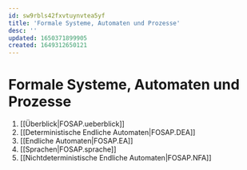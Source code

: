 ```yaml
---
id: sw9rbls42fxvtuynvtea5yf
title: 'Formale Systeme, Automaten und Prozesse'
desc: ''
updated: 1650371899905
created: 1649312650121
---
```


# Formale Systeme, Automaten und Prozesse
1. [[Überblick|FOSAP.ueberblick]]
2. [[Deterministische Endliche Automaten|FOSAP.DEA]]
3. [[Endliche Automaten|FOSAP.EA]]
4. [[Sprachen|FOSAP.sprache]]
5. [[Nichtdeterministische Endliche Automaten|FOSAP.NFA]]
